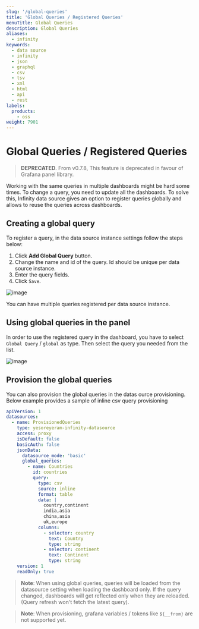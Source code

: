 ```yaml
---
slug: '/global-queries'
title: 'Global Queries / Registered Queries'
menuTitle: Global Queries
description: Global Queries
aliases:
  - infinity
keywords:
  - data source
  - infinity
  - json
  - graphql
  - csv
  - tsv
  - xml
  - html
  - api
  - rest
labels:
  products:
    - oss
weight: 7901
---
```


<!-- markdownlint-disable MD028 -->

# Global Queries / Registered Queries

> **DEPRECATED**. From v0.7.8, This feature is deprecated in favour of Grafana panel library.

Working with the same queries in multiple dashboards might be hard some times. To change a query, you need to update all the dashboards. To solve this, Infinity data source gives an option to register queries globally and allows to reuse the queries across dashboards.

## Creating a global query

To register a query, in the data source instance settings follow the steps below:

1. Click **Add Global Query** button.
2. Change the name and id of the query. Id should be unique per data source instance.
3. Enter the query fields.
4. Click `Save`.

![image](https://user-images.githubusercontent.com/153843/93780448-1635d080-fc20-11ea-8c92-d6e91dbcf003.png#center)

You can have multiple queries registered per data source instance.

## Using global queries in the panel

In order to use the registered query in the dashboard, you have to select `Global Query` / `global` as type. Then select the query you needed from the list.

![image](https://user-images.githubusercontent.com/153843/93780923-ab38c980-fc20-11ea-9d87-078233102905.png#center)

## Provision the global queries

You can also provision the global queries in the datas ource provisioning. Below example provides a sample of inline csv query provisioning

```yaml
apiVersion: 1
datasources:
  - name: ProvisionedQueries
    type: yesoreyeram-infinity-datasource
    access: proxy
    isDefault: false
    basicAuth: false
    jsonData:
      datasource_mode: 'basic'
      global_queries:
        - name: Countries
          id: countries
          query:
            type: csv
            source: inline
            format: table
            data: |
              country,continent
              india,asia
              china,asia
              uk,europe
            columns:
              - selector: country
                text: Country
                type: string
              - selector: continent
                text: Continent
                type: string
    version: 1
    readOnly: true
```

> **Note**: When using global queries, queries will be loaded from the datasource setting when loading the dashboard only. If the query changed, dashboards will get reflected only when they are reloaded. (Query refresh won't fetch the latest query).

> **Note**: When provisioning, grafana variables / tokens like `${__from}` are not supported yet.
